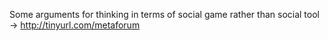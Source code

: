 Some arguments for thinking in terms of social game rather than social tool -&gt; http://tinyurl.com/metaforum